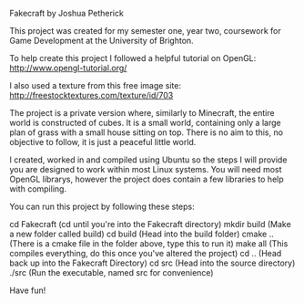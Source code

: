 Fakecraft by Joshua Petherick

This project was created for my semester one, year two, coursework for Game Development at the University of Brighton.

To help create this project I followed a helpful tutorial on OpenGL:  http://www.opengl-tutorial.org/

I also used a texture from this free image site:  http://freestocktextures.com/texture/id/703

The project is a private version where, similarly to Minecraft, the entire world is constructed of cubes. It is a small world, containing only a large plan of grass with a small house sitting on top. There is no aim to this, no objective to follow, it is just a peaceful little world. 

I created, worked in and compiled using Ubuntu so the steps I will provide you are designed to work within most Linux systems. You will need most OpenGL librarys, however the project does contain a few libraries to help with compiling. 

You can run this project by following these steps:

cd Fakecraft   (cd until you're into the Fakecraft directory)
mkdir build    (Make a new folder called build)
cd build       (Head into the build folder)
cmake ..       (There is a cmake file in the folder above, type this to run it)
make all       (This compiles everything, do this once you've altered the project)
cd ..          (Head back up into the Fakecraft Directory)
cd src         (Head into the source directory)
./src          (Run the executable, named src for convenience)

Have fun!
